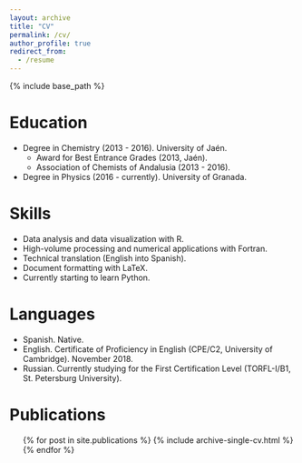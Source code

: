 ```yaml
---
layout: archive
title: "CV"
permalink: /cv/
author_profile: true
redirect_from:
  - /resume
---
```


{% include base_path %}

Education
======
* Degree in Chemistry (2013 - 2016). University of Jaén.
  * Award for Best Entrance Grades (2013, Jaén).
  * Association of Chemists of Andalusia (2013 - 2016).
* Degree in Physics (2016 - currently). University of Granada.
  
Skills
======
* Data analysis and data visualization with R.
* High-volume processing and numerical applications with Fortran.
* Technical translation (English into Spanish).
* Document formatting with LaTeX.
* Currently starting to learn Python.

Languages
======
* Spanish. Native.
* English. Certificate of Proficiency in English (CPE/C2, University of Cambridge). November 2018.
* Russian. Currently studying for the First Certification Level (TORFL-I/B1, St. Petersburg University).

Publications
======
  <ul>{% for post in site.publications %}
    {% include archive-single-cv.html %}
  {% endfor %}</ul>
